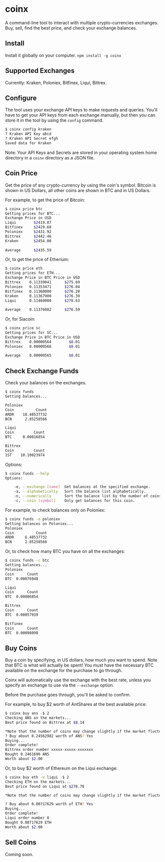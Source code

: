 # coinx
A command-line tool to interact with multiple crypto-currencies exchanges. Buy, sell, find the best price, and check your exchange balances.

## Install
Install it globally on your computer.
`npm install -g coinx`

## Supported Exchanges
Currently: Kraken, Poloniex, Bitfinex, Liqui, Bittrex. 

## Configure
The tool uses your exchange API keys to make requests and queries. You'll have to get your API keys from each exchange manually, but then you can store it in the tool by using the `config` command.
```bash
$ coinx config kraken
? Kraken API Key abcd
? Kraken API Secret efgh
Saved data for Kraken
```

Note: Your API Keys and Secrets are stored in your operating system home directory in a `coinx` directory as a JSON file.

## Coin Price
Get the price of any crypto-currency by using the coin's symbol. Bitcoin is shown in US Dollars, all other coins are shown in BTC and in US Dollars.

For example, to get the price of Bitcoin:
```bash
$ coinx price btc
Getting prices for BTC...
Exchange Price in USD
Liqui        $2419.87
Bitfinex     $2429.68
Poloniex     $2431.92
Bittrex      $2442.46
Kraken       $2454.00
                     
Average      $2435.59
```
Or, to get the price of Etherium:
```bash
$ coinx price eth
Getting prices for ETH...
Exchange Price in BTC Price in USD
Bittrex    0.11339041      $275.69
Poloniex   0.11353471      $276.04
Bitfinex   0.11360000      $276.20
Kraken     0.11367900      $276.39
Liqui      0.11460000      $278.63
                                  
Average    0.11376082      $276.59
```

Or, for Siacoin:
```bash
$ coinx price sc
Getting prices for SC...
Exchange Price in BTC Price in USD
Bittrex    0.00000564        $0.01
Poloniex   0.00000566        $0.01
                                  
Average    0.00000565        $0.01
```

## Check Exchange Funds
Check your balances on the exchanges.

```bash
$ coinx funds
Getting balances...

Poloniex
Coin          Count
ARDR    18.48537732
BCN      2.85258566

Liqui
Coin         Count
BTC     0.00016854

Bittrex
Coin         Count
1ST    10.10023974
```
Options:
```bash
$ coinx funds --help
Options:

    -e, --exchange [name]  Get balances at the specified exchange.
    -a, --alphabetically   Sort the balance list alphabetically.
    -n, --numerically      Sort the balance list by the number of coins, descending.
    -c, --coin [symbol]    Only get balances for this coin.
```
For example, to check balances only on Poloniex:
```bash
$ coinx funds -e poloniex
Getting balances on Poloniex...
Poloniex
Coin          Count
ARDR     6.48537732
BCN      2.85258566
```
Or, to check how many BTC you have on all the exchanges:
```bash
$ coinx funds -c btc
Getting balances...
Poloniex
Coin      Count
BTC  0.00076948

Liqui
Coin      Count
BTC  0.00086854

Bittrex
Coin      Count
BTC  0.00057939

Bitfinex
Coin      Count
BTC  0.00098090
```
## Buy Coins
Buy a coin by specifying, in US dollars, how much you want to spend. Note that BTC is what will actually be spent! You must have the necessary BTC available on the exchange for the purchase to go through.

Coinx will automatically use the exchange with the best rate, unless you specify an exchange to use via the `--exchange` option.

Before the purchase goes through, you'll be asked to confirm.

For example, to buy $2 worth of AntShares at the best available price:
```bash
$ coinx buy ans -$ 2
Checking ANS on the markets...
Best price found on Bittrex at $8.14

*Note that the number of coins may change slightly if the market fluctuates*
? Buy about 0.24562982 worth of ANS? Yes
Buying...
Order complete!
Bittrex order number xxxxx-xxxxx-xxxxxxx
Bought 0.2461696 ANS
Worth about $2.00
```

Or, to buy $2 worth of Ethereum on the Liqui exchange:
```bash
$ coinx buy eth -e liqui -$ 2
Checking ETH on the markets...
Best price found on Liqui at $278.70

*Note that the number of coins may change slightly if the market fluctuates*

? Buy about 0.00717629 worth of ETH? Yes
Buying...
Order complete!
Liqui order number 0
Bought 0.00717629 ETH
Worth about $2.00
```

## Sell Coins
Coming soon.